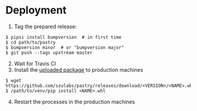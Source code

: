 # Deployment

1. Tag the prepared release:
```
$ pipsi install bumpversion  # in first time
$ cd path/to/pastry
$ bumpversion minor  # or "bumpversion major"
$ git push --tags upstream master
```
2. Wait for Travis CI
3. Install the [uploaded package][releases] to production machines
```
$ wget https://github.com/szulabs/pastry/releases/download/<VERSION>/<NAME>.whl
$ /path/to/venv/pip install <NAME>.whl
```
4. Restart the processes in the production machines

[releases]: https://github.com/szulabs/pastry/releases
